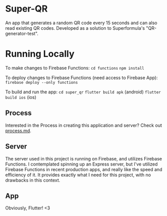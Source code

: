 # Super-QR

An app that generates a random QR code every 15 seconds and can also read existing QR codes. Developed as a solution to Superformula's "QR-generator-test".

# Running Locally

To make changes to Firebase Functions:
`cd functions`
`npm install`

To deploy changes to Firebase Functions (need access to Firebase App):
`firebase deploy --only functions`

To build and run the app:
`cd super_qr`
`flutter build apk` (android)
`flutter build ios` (ios)

## Process

Interested in the Process in creating this application and server? Check out [process.md](process.md).

## Server

The server used in this project is running on Firebase, and utilizes Firebase Functions. I contemplated spinning up an Express server, but I've utilized Firebase Functions in recent production apps, and really like the speed and efficiency of it. It provides exactly what I need for this project, with no drawbacks in this context.

## App

Obviously, Flutter! <3
